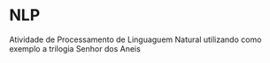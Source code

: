# NLP
Atividade de Processamento de Linguaguem Natural utilizando como exemplo a trilogia Senhor dos Aneis
